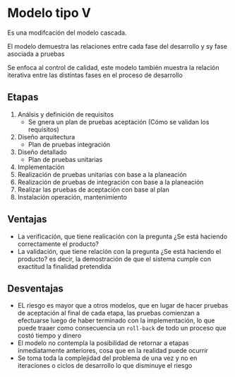# Modelo tipo V

Es una modifcación del modelo cascada.

El modelo demuestra las relaciones entre cada
fase del desarrollo y sy fase asociada a pruebas

Se enfoca al control de calidad, este modelo
también muestra la relación iterativa entre las
distintas fases en el proceso de desarrollo

## Etapas

1. Análsis y definición de requisitos
   - Se gnera un plan de pruebas aceptación
     (Cómo se validan los requisitos)
2. Diseño arquitectura
   - Plan de pruebas integración
3. Diseño detallado
   - Plan de pruebas unitarias
4. Implementación
5. Realización de pruebas unitarias con base a
   la planeación
6. Realización de pruebas de integración con
   base a la planeación
7. Realizar las pruebas de aceptación con base al
   plan
8. Instalación operación, mantenimiento

## Ventajas

- La verificación, que tiene realicación con la pregunta
  ¿Se está haciendo correctamente el producto?
- La validación, que tiene relación con la pregunta ¿Se
  está haciendo el producto? es decir, la demostración
  de que el sistema cumple con exactitud la finalidad
  pretendida

## Desventajas

- EL riesgo es mayor que a otros modelos, que en lugar
  de hacer pruebas de aceptación al final de cada etapa,
  las pruebas comienzan a efectuarse luego de haber
  terminado con la implementación, lo que puede traaer
  como consecuencia un `roll-back` de todo un proceso
  que costó tiempo y dinero
- El modelo no contempla la posibilidad de retornar a etapas
  inmediatamente anteriores, cosa que en la realidad puede
  ocurrir
- Se toma toda la complejidad del problema de una vez y no
  en iteraciones o ciclos de desarrollo lo que disminuye el
  riesgo
